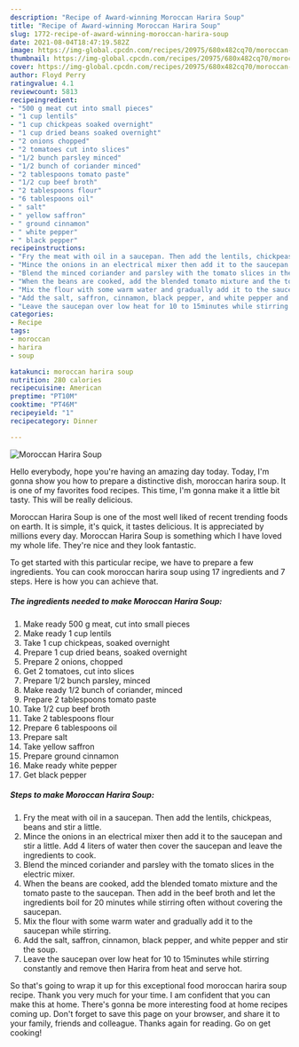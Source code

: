 ```yaml
---
description: "Recipe of Award-winning Moroccan Harira Soup"
title: "Recipe of Award-winning Moroccan Harira Soup"
slug: 1772-recipe-of-award-winning-moroccan-harira-soup
date: 2021-08-04T18:47:19.582Z
image: https://img-global.cpcdn.com/recipes/20975/680x482cq70/moroccan-harira-soup-recipe-main-photo.jpg
thumbnail: https://img-global.cpcdn.com/recipes/20975/680x482cq70/moroccan-harira-soup-recipe-main-photo.jpg
cover: https://img-global.cpcdn.com/recipes/20975/680x482cq70/moroccan-harira-soup-recipe-main-photo.jpg
author: Floyd Perry
ratingvalue: 4.1
reviewcount: 5813
recipeingredient:
- "500 g meat cut into small pieces"
- "1 cup lentils"
- "1 cup chickpeas soaked overnight"
- "1 cup dried beans soaked overnight"
- "2 onions chopped"
- "2 tomatoes cut into slices"
- "1/2 bunch parsley minced"
- "1/2 bunch of coriander minced"
- "2 tablespoons tomato paste"
- "1/2 cup beef broth"
- "2 tablespoons flour"
- "6 tablespoons oil"
- " salt"
- " yellow saffron"
- " ground cinnamon"
- " white pepper"
- " black pepper"
recipeinstructions:
- "Fry the meat with oil in a saucepan. Then add the lentils, chickpeas, beans and stir a little."
- "Mince the onions in an electrical mixer then add it to the saucepan and stir a little. Add 4 liters of water then cover the saucepan and leave the ingredients to cook."
- "Blend the minced coriander and parsley with the tomato slices in the electric mixer."
- "When the beans are cooked, add the blended tomato mixture and the tomato paste to the saucepan. Then add in the beef broth and let the ingredients boil for 20 minutes while stirring often without covering the saucepan."
- "Mix the flour with some warm water and gradually add it to the saucepan while stirring."
- "Add the salt, saffron, cinnamon, black pepper, and white pepper and stir the soup."
- "Leave the saucepan over low heat for 10 to 15minutes while stirring constantly and remove then Harira from heat and serve hot."
categories:
- Recipe
tags:
- moroccan
- harira
- soup

katakunci: moroccan harira soup 
nutrition: 280 calories
recipecuisine: American
preptime: "PT10M"
cooktime: "PT46M"
recipeyield: "1"
recipecategory: Dinner

---
```



![Moroccan Harira Soup](https://img-global.cpcdn.com/recipes/20975/680x482cq70/moroccan-harira-soup-recipe-main-photo.jpg)

Hello everybody, hope you're having an amazing day today. Today, I'm gonna show you how to prepare a distinctive dish, moroccan harira soup. It is one of my favorites food recipes. This time, I'm gonna make it a little bit tasty. This will be really delicious.



Moroccan Harira Soup is one of the most well liked of recent trending foods on earth. It is simple, it's quick, it tastes delicious. It is appreciated by millions every day. Moroccan Harira Soup is something which I have loved my whole life. They're nice and they look fantastic.


To get started with this particular recipe, we have to prepare a few ingredients. You can cook moroccan harira soup using 17 ingredients and 7 steps. Here is how you can achieve that.

<!--inarticleads1-->

##### The ingredients needed to make Moroccan Harira Soup:

1. Make ready 500 g meat, cut into small pieces
1. Make ready 1 cup lentils
1. Take 1 cup chickpeas, soaked overnight
1. Prepare 1 cup dried beans, soaked overnight
1. Prepare 2 onions, chopped
1. Get 2 tomatoes, cut into slices
1. Prepare 1/2 bunch parsley, minced
1. Make ready 1/2 bunch of coriander, minced
1. Prepare 2 tablespoons tomato paste
1. Take 1/2 cup beef broth
1. Take 2 tablespoons flour
1. Prepare 6 tablespoons oil
1. Prepare  salt
1. Take  yellow saffron
1. Prepare  ground cinnamon
1. Make ready  white pepper
1. Get  black pepper




<!--inarticleads2-->

##### Steps to make Moroccan Harira Soup:

1. Fry the meat with oil in a saucepan. Then add the lentils, chickpeas, beans and stir a little.
1. Mince the onions in an electrical mixer then add it to the saucepan and stir a little. Add 4 liters of water then cover the saucepan and leave the ingredients to cook.
1. Blend the minced coriander and parsley with the tomato slices in the electric mixer.
1. When the beans are cooked, add the blended tomato mixture and the tomato paste to the saucepan. Then add in the beef broth and let the ingredients boil for 20 minutes while stirring often without covering the saucepan.
1. Mix the flour with some warm water and gradually add it to the saucepan while stirring.
1. Add the salt, saffron, cinnamon, black pepper, and white pepper and stir the soup.
1. Leave the saucepan over low heat for 10 to 15minutes while stirring constantly and remove then Harira from heat and serve hot.




So that's going to wrap it up for this exceptional food moroccan harira soup recipe. Thank you very much for your time. I am confident that you can make this at home. There's gonna be more interesting food at home recipes coming up. Don't forget to save this page on your browser, and share it to your family, friends and colleague. Thanks again for reading. Go on get cooking!
